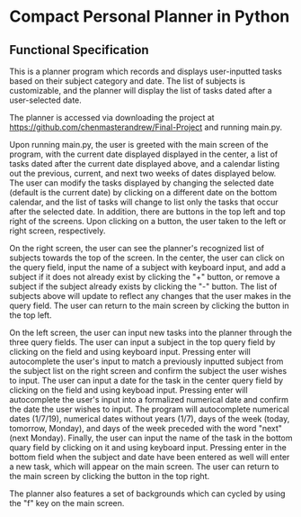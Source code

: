 # Compact Personal Planner in Python



## Functional Specification

This is a planner program which records and displays user-inputted tasks based on their subject category and date. The list of subjects is customizable, and the planner will display the list of tasks dated after a user-selected date.

The planner is accessed via downloading the project at https://github.com/chenmasterandrew/Final-Project and running main.py.

Upon running main.py, the user is greeted with the main screen of the program, with the current date displayed displayed in the center, a list of tasks dated after the current date displayed above, and a calendar listing out the previous, current, and next two weeks of dates displayed below. The user can modify the tasks displayed by changing the selected date (default is the current date) by clicking on a different date on the bottom calendar, and the list of tasks will change to list only the tasks that occur after the selected date. In addition, there are buttons in the top left and top right of the screens. Upon clicking on a button, the user taken to the left or right screen, respectively.

On the right screen, the user can see the planner's recognized list of subjects towards the top of the screen. In the center, the user can click on the query field, input the name of a subject with keyboard input, and add a subject if it does not already exist by clicking the "+" button, or remove a subject if the subject already exists by clicking the "-" button. The list of subjects above will update to reflect any changes that the user makes in the query field. The user can return to the main screen by clicking the button in the top left.

On the left screen, the user can input new tasks into the planner through the three query fields. The user can input a subject in the top query field by clicking on the field and using keyboard input. Pressing enter will autocomplete the user's input to match a previously inputted subject from the subject list on the right screen and confirm the subject the user wishes to input. The user can input a date for the task in the center query field by clicking on the field and using keyboad input. Pressing enter will autocomplete the user's input into a formalized numerical date and confirm the date the user wishes to input. The program will autocomplete numerical dates (1/7/19), numerical dates without years (1/7), days of the week (today, tomorrow, Monday), and days of the week preceded with the word "next" (next Monday). Finally, the user can input the name of the task in the bottom quary field by clicking on it and using keyboard input. Pressing enter in the bottom field when the subject and date have been entered as well will enter a new task, which will appear on the main screen. The user can return to the main screen by clicking the button in the top right.

The planner also features a set of backgrounds which can cycled by using the "f" key on the main screen.
